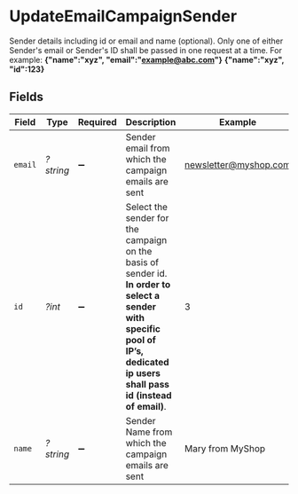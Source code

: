 # UpdateEmailCampaignSender

Sender details including id or email and name (optional). Only one of either Sender's email or Sender's ID shall be passed in one request at a time. For example:
**{"name":"xyz", "email":"example@abc.com"}**
**{"name":"xyz", "id":123}**



## Fields

| Field                                                                                                                                                                           | Type                                                                                                                                                                            | Required                                                                                                                                                                        | Description                                                                                                                                                                     | Example                                                                                                                                                                         |
| ------------------------------------------------------------------------------------------------------------------------------------------------------------------------------- | ------------------------------------------------------------------------------------------------------------------------------------------------------------------------------- | ------------------------------------------------------------------------------------------------------------------------------------------------------------------------------- | ------------------------------------------------------------------------------------------------------------------------------------------------------------------------------- | ------------------------------------------------------------------------------------------------------------------------------------------------------------------------------- |
| `email`                                                                                                                                                                         | *?string*                                                                                                                                                                       | :heavy_minus_sign:                                                                                                                                                              | Sender email from which the campaign emails are sent                                                                                                                            | newsletter@myshop.com                                                                                                                                                           |
| `id`                                                                                                                                                                            | *?int*                                                                                                                                                                          | :heavy_minus_sign:                                                                                                                                                              | Select the sender for the campaign on the basis of sender id. **In order to select a sender with specific pool of IP’s, dedicated ip users shall pass id (instead of email)**.<br/> | 3                                                                                                                                                                               |
| `name`                                                                                                                                                                          | *?string*                                                                                                                                                                       | :heavy_minus_sign:                                                                                                                                                              | Sender Name from which the campaign emails are sent                                                                                                                             | Mary from MyShop                                                                                                                                                                |